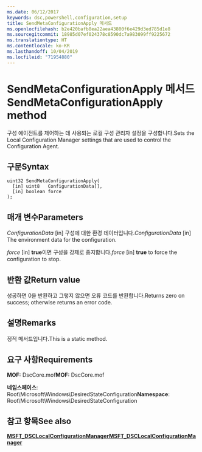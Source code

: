 ```yaml
---
ms.date: 06/12/2017
keywords: dsc,powershell,configuration,setup
title: SendMetaConfigurationApply 메서드
ms.openlocfilehash: b2e420bafb8ea22aea43800f6e429d3ed785d1e8
ms.sourcegitcommit: 18985d07ef024378c8590dc7a983099ff9225672
ms.translationtype: HT
ms.contentlocale: ko-KR
ms.lasthandoff: 10/04/2019
ms.locfileid: "71954880"
---
```

# <a name="sendmetaconfigurationapply-method"></a><span data-ttu-id="99c4f-103">SendMetaConfigurationApply 메서드</span><span class="sxs-lookup"><span data-stu-id="99c4f-103">SendMetaConfigurationApply method</span></span>

<span data-ttu-id="99c4f-104">구성 에이전트를 제어하는 데 사용되는 로컬 구성 관리자 설정을 구성합니다.</span><span class="sxs-lookup"><span data-stu-id="99c4f-104">Sets the Local Configuration Manager settings that are used to control the Configuration Agent.</span></span>

## <a name="syntax"></a><span data-ttu-id="99c4f-105">구문</span><span class="sxs-lookup"><span data-stu-id="99c4f-105">Syntax</span></span>

```mof
uint32 SendMetaConfigurationApply(
  [in] uint8   ConfigurationData[],
  [in] boolean force
);
```

## <a name="parameters"></a><span data-ttu-id="99c4f-106">매개 변수</span><span class="sxs-lookup"><span data-stu-id="99c4f-106">Parameters</span></span>

<span data-ttu-id="99c4f-107">*ConfigurationData* \[in\] 구성에 대한 환경 데이터입니다.</span><span class="sxs-lookup"><span data-stu-id="99c4f-107">*ConfigurationData* \[in\] The environment data for the configuration.</span></span>

<span data-ttu-id="99c4f-108">*force* \[in\] **true**이면 구성을 강제로 중지합니다.</span><span class="sxs-lookup"><span data-stu-id="99c4f-108">*force* \[in\] **true** to force the configuration to stop.</span></span>

## <a name="return-value"></a><span data-ttu-id="99c4f-109">반환 값</span><span class="sxs-lookup"><span data-stu-id="99c4f-109">Return value</span></span>

<span data-ttu-id="99c4f-110">성공하면 0을 반환하고 그렇지 않으면 오류 코드를 반환합니다.</span><span class="sxs-lookup"><span data-stu-id="99c4f-110">Returns zero on success; otherwise returns an error code.</span></span>

## <a name="remarks"></a><span data-ttu-id="99c4f-111">설명</span><span class="sxs-lookup"><span data-stu-id="99c4f-111">Remarks</span></span>

<span data-ttu-id="99c4f-112">정적 메서드입니다.</span><span class="sxs-lookup"><span data-stu-id="99c4f-112">This is a static method.</span></span>

## <a name="requirements"></a><span data-ttu-id="99c4f-113">요구 사항</span><span class="sxs-lookup"><span data-stu-id="99c4f-113">Requirements</span></span>

<span data-ttu-id="99c4f-114">**MOF:** DscCore.mof</span><span class="sxs-lookup"><span data-stu-id="99c4f-114">**MOF:** DscCore.mof</span></span>

<span data-ttu-id="99c4f-115">**네임스페이스**: Root\Microsoft\Windows\DesiredStateConfiguration</span><span class="sxs-lookup"><span data-stu-id="99c4f-115">**Namespace**: Root\Microsoft\Windows\DesiredStateConfiguration</span></span>

## <a name="see-also"></a><span data-ttu-id="99c4f-116">참고 항목</span><span class="sxs-lookup"><span data-stu-id="99c4f-116">See also</span></span>

[<span data-ttu-id="99c4f-117">**MSFT_DSCLocalConfigurationManager**</span><span class="sxs-lookup"><span data-stu-id="99c4f-117">**MSFT_DSCLocalConfigurationManager**</span></span>](msft-dsclocalconfigurationmanager.md)
